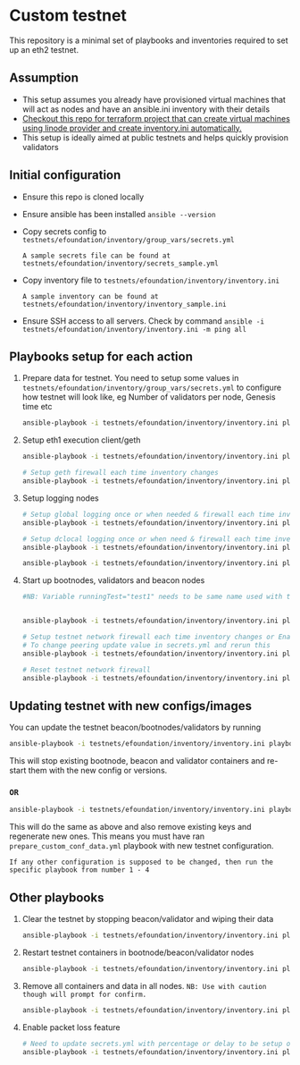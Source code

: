 # Custom testnet

This repository is a minimal set of playbooks and inventories required to set up an eth2 testnet.

## Assumption

- This setup assumes you already have provisioned virtual machines that will act as nodes and have an ansible.ini inventory with their details
- [Checkout this repo for terraform project that can create virtual machines using linode provider and create inventory.ini automatically.](https://github.com/gathecageorge/eth-testnet)
- This setup is ideally aimed at public testnets and helps quickly provision validators

## Initial configuration

- Ensure this repo is cloned locally

- Ensure ansible has been installed `ansible --version`

- Copy secrets config to `testnets/efoundation/inventory/group_vars/secrets.yml`

    ```text
    A sample secrets file can be found at
    testnets/efoundation/inventory/secrets_sample.yml 
    ```

- Copy inventory file to `testnets/efoundation/inventory/inventory.ini`

    ```text
    A sample inventory can be found at
    testnets/efoundation/inventory/inventory_sample.ini
    ```

- Ensure SSH access to all servers. Check by command
`ansible -i testnets/efoundation/inventory/inventory.ini -m ping all`

## Playbooks setup for each action

1. Prepare data for testnet. You need to setup some values in `testnets/efoundation/inventory/group_vars/secrets.yml` to configure how testnet will look like, eg Number of validators per node, Genesis time etc

    ```bash
    ansible-playbook -i testnets/efoundation/inventory/inventory.ini playbooks/prepare_custom_conf_data.yml
    ```

2. Setup eth1 execution client/geth

    ```bash
    ansible-playbook -i testnets/efoundation/inventory/inventory.ini playbooks/setup_geth.yml

    # Setup geth firewall each time inventory changes
    ansible-playbook -i testnets/efoundation/inventory/inventory.ini playbooks/firewall/firewall_geth.yml
    ```

3. Setup logging nodes

    ```bash
    # Setup global logging once or when needed & firewall each time inventory changes
    ansible-playbook -i testnets/efoundation/inventory/inventory.ini playbooks/setup_logging_global.yml

    # Setup dclocal logging once or when need & firewall each time inventory changes
    ansible-playbook -i testnets/efoundation/inventory/inventory.ini playbooks/setup_logging_dclocal.yml

    ansible-playbook -i testnets/efoundation/inventory/inventory.ini playbooks/firewall/firewall_dclocal.yml
    ```

4. Start up bootnodes, validators and beacon nodes

    ```bash
    #NB: Variable runningTest="test1" needs to be same name used with terraform for the test


    ansible-playbook -i testnets/efoundation/inventory/inventory.ini playbooks/setup_beacon_and_validators_full.yml --extra-vars "runningTest=test1"

    # Setup testnet network firewall each time inventory changes or Enable/Disable peering
    # To change peering update value in secrets.yml and rerun this
    ansible-playbook -i testnets/efoundation/inventory/inventory.ini playbooks/firewall/firewall_testnet.yml --extra-vars "runningTest=test1"

    # Reset testnet network firewall
    ansible-playbook -i testnets/efoundation/inventory/inventory.ini playbooks/firewall/firewall_testnet_reset.yml --extra-vars "runningTest=test1"
    ```

## Updating testnet with new configs/images

You can update the testnet beacon/bootnodes/validators by running

```bash
ansible-playbook -i testnets/efoundation/inventory/inventory.ini playbooks/update_beacon_and_validator.yml --extra-vars "runningTest=test1"
```

This will stop existing bootnode, beacon and validator containers and re-start them with the new config or versions.

### `OR`

```bash
ansible-playbook -i testnets/efoundation/inventory/inventory.ini playbooks/update_beacon_and_validator_and_keys.yml --extra-vars "runningTest=test1"
```

This will do the same as above and also remove existing keys and regenerate new ones. This means you must have ran `prepare_custom_conf_data.yml` playbook with new testnet configuration.

```text
If any other configuration is supposed to be changed, then run the specific playbook from number 1 - 4
```

## Other playbooks

1. Clear the testnet by stopping beacon/validator and wiping their data

    ```bash
    ansible-playbook -i testnets/efoundation/inventory/inventory.ini playbooks/clear_testnet.yml --extra-vars "runningTest=test1"
    ```

2. Restart testnet containers in bootnode/beacon/validator nodes

    ```bash
    ansible-playbook -i testnets/efoundation/inventory/inventory.ini playbooks/restart_testnet.yml --extra-vars "runningTest=test1"
    ```

3. Remove all containers and data in all nodes. `NB: Use with caution though will prompt for confirm.`

    ```bash
    ansible-playbook -i testnets/efoundation/inventory/inventory.ini playbooks/wipe_all.yml
    ```

4. Enable packet loss feature

    ```bash
    # Need to update secrets.yml with percentage or delay to be setup on network
    ansible-playbook -i testnets/efoundation/inventory/inventory.ini playbooks/setup_tc.yml
    ```
